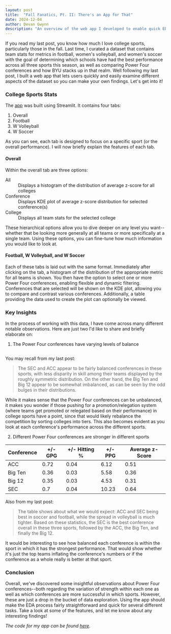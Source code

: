 ```yaml
---
layout: post
title:  "Fall Fanatics, Pt. II: There's an App for That"
date: 2024-12-04
author: Devan Gwynn
description: "An overview of the web app I developed to enable quick EDA of fall college sports data"
---
```


<p class="intro"><span class="dropcap">I</span>f you read my last post, you know how much I love college sports, particularly those in the fall. Last time, I curated a dataset that contains team stats for metrics in football, women's volleyball, and women's soccer with the goal of determining which schools have had the best performance across all three sports this season, as well as comparing Power Four conferences and how BYU stacks up in that realm. Well following my last post, I built a web app that lets users quickly and easily examine different aspects of the dataset so you can make your own findings. Let's get into it!</p>

### College Sports Stats

The <a href="https://college-sports.streamlit.app/" target="_blank">app</a> was built using Streamlit. It contains four tabs:
1. Overall
2. Football
3. W Volleyball
4. W Soccer

As you can see, each tab is designed to focus on a specific sport (or the overall performance). I will now briefly explain the features of each tab.

#### Overall

Within the overall tab are three options:

<dl>
  <dt>All</dt>
  <dd>Displays a histogram of the distribution of average z-score for all colleges</dd>
  <dt>Conference</dt>
  <dd>Displays KDE plot of average z-score distribution for selected conference(s)</dd>
  <dt>College</dt>
  <dd>Displays all team stats for the selected college</dd>
</dl>

These hierarchical options allow you to dive deeper on any level you want--whether that be looking more generally at all teams or more specifically at a single team. Using these options, you can fine-tune how much information you would like to look at.

#### Football, W Volleyball, and W Soccer

Each of these tabs is laid out with the same format. Immediately after clicking on the tab, a histogram of the distribution of the appropriate metric for all teams is shown. You then have the option to select one or more Power Four conferences, enabling flexible and dynamic filtering. Conferences that are selected will be shown on the KDE plot, allowing you to compare and contrast various conferences. Additionally, a table providing the data used to create the plot can optionally be viewed.

### Key Insights

In the process of working with this data, I have come across many different notable observations. Here are just two I'd like to share and briefly elaborate on:

1. The Power Four conferences have varying levels of balance

<figure>
	<img src="{{site.url}}/{{site.baseurl}}/assets/img/2024-11-13-eda/average-z-score-distribution-by-conference.png" alt=""> 
</figure>

You may recall from my last post:

<blockquote>The SEC and ACC appear to be fairly balanced conferences in these sports, with less disparity in skill among their teams displayed by the roughly symmetric distribution. On the other hand, the Big Ten and Big 12 appear to be somewhat imbalanced, as can be seen by the odd bulges in their distributions.</blockquote>

While it makes sense that the Power Four conferences can be unbalanced, it makes you wonder if those pushing for a promotion/relegation system (where teams get promoted or relegated based on their performance) in college sports have a point, since that would likely rebalance the competition by sorting colleges into tiers. This also becomes evident as you look at each conference's performance across the different sports.

2. Different Power Four conferences are stronger in different sports

| Conference  | +/- GPG | +/- Hitting % | +/- PPG | Average z-Score |
| ----------- | ------- | ------------- | ------- | --------------- |
| ACC         | 0.72    | 0.04          | 6.12    | 0.51            |
| Big Ten     | 0.36    | 0.03          | 5.58    | 0.36            |
| Big 12      | 0.35    | 0.03          | 4.53    | 0.31            |
| SEC         | 0.7     | 0.04          | 10.23   | 0.64            |

Also from my last post:

<blockquote>The table shows about what we would expect: ACC and SEC being best in soccer and football, while the spread in volleyball is much tighter. Based on these statistics, the SEC is the best conference overall in these three sports, followed by the ACC, the Big Ten, and finally the Big 12.</blockquote>

It would be interesting to see how balanced each conference is within the sport in which it has the strongest performance. That would show whether it's just the top teams inflating the conference's numbers or if the conference as a whole really is better at that sport.

### Conclusion

Overall, we've discovered some insightful observations about Power Four conferences--both regarding the variation of strength within each one as well as which conferences are more successful in which sports. However, these are just a drop in the bucket of data exploration. Using the app should make the EDA process fairly straightforward and quick for several different tasks. Take a look at some of the features, and let me know about any interesting findings!

*The code for my app can be found <a href="https://github.com/ThunderUp2002/data-curation" target="_blank">here</a>.*